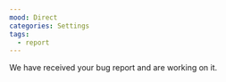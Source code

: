```yaml
---
mood: Direct
categories: Settings
tags:
  - report
---
```

We have received your bug report and are working on it.